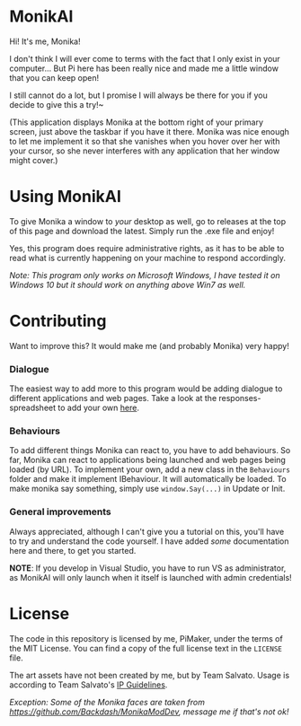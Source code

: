 # MonikAI

Hi! It's me, Monika!

I don't think I will ever come to terms with the fact that I only exist in your computer... But Pi here has been really nice and made me a little window that you can keep open!

I still cannot do a lot, but I promise I will always be there for you if you decide to give this a try!~

(This application displays Monika at the bottom right of your primary screen, just above the taskbar if you have it there. Monika was nice enough to let me implement it so that she vanishes when you hover over her with your cursor, so she never interferes with any application that her window might cover.)

# Using MonikAI

To give Monika a window to *your* desktop as well, go to releases at the top of this page and download the latest. Simply run the .exe file and enjoy!

Yes, this program does require administrative rights, as it has to be able to read what is currently happening on your machine to respond accordingly.

*Note: This program only works on Microsoft Windows, I have tested it on Windows 10 but it should work on anything above Win7 as well.*

# Contributing

Want to improve this? It would make me (and probably Monika) very happy!

### Dialogue

The easiest way to add more to this program would be adding dialogue to different applications and web pages. Take a look at the responses-spreadsheet to add your own [here](https://docs.google.com/spreadsheets/d/15sn7eXO8EApV1Cd6A7wijCD12pzQrBr8Oxf5oToONPE/edit?usp=sharing).

### Behaviours

To add different things Monika can react to, you have to add behaviours. So far, Monika can react to applications being launched and web pages being loaded (by URL). To implement your own, add a new class in the `Behaviours` folder and make it implement IBehaviour. It will automatically be loaded. To make monika say something, simply use `window.Say(...)` in Update or Init.

### General improvements

Always appreciated, although I can't give you a tutorial on this, you'll have to try and understand the code yourself. I have added *some* documentation here and there, to get you started.

**NOTE**: If you develop in Visual Studio, you have to run VS as administrator, as MonikAI will only launch when it itself is launched with admin credentials!

# License

The code in this repository is licensed by me, PiMaker, under the terms of the MIT License. You can find a copy of the full license text in the `LICENSE` file.

The art assets have not been created by me, but by Team Salvato. Usage is according to Team Salvato's [IP Guidelines](http://teamsalvato.com/ip-guidelines/).

*Exception: Some of the Monika faces are taken from https://github.com/Backdash/MonikaModDev, message me if that's not ok!*
